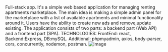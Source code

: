 Full-stack app.
It's a simple web based application for managing renting apartments marketplace. The main idea
is making a simple admin panel for the marketplace with a list of available apartments and
minimal functionality around it. Users have the ability to create new
ads and remove,update existing.
The application consists of two parts: a backend part (Web API) and a frontend part (SPA).
TECHNOLOGIES:
FrontEnd: react,
Backend:Express,
DB:mySQL.
Additional:
phpmyadmin,
axios,
body-parser,
cors,
concurrently,
nodemon,
postman.
![image](https://github.com/grbvtsk/ApartmentsMarketplace/assets/115540128/74ee7b80-8cec-4ecf-8dd8-c487801e32b5)
